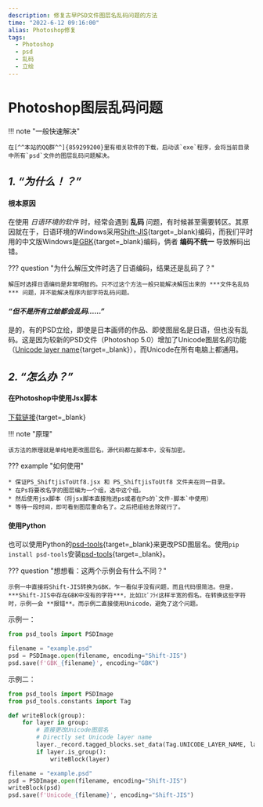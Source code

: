 ```yaml
---
description: 修复古早PSD文件图层名乱码问题的方法
time: "2022-6-12 09:16:00"
alias: Photoshop修复
tags:
  - Photoshop
  - psd
  - 乱码
  - 立绘
---
```


# Photoshop图层乱码问题

!!! note "一般快速解决"

	在[^^本站的QQ群^^]{859299200}里有相关软件的下载，启动该`exe`程序，会将当前目录中所有`psd`文件的图层乱码问题解决。

## ***1. “为什么！？”***

#### 根本原因

在使用 *日语环境的软件* 时，经常会遇到 **乱码** 问题，有时候甚至需要转区。其原因就在于，日语环境的Windows采用[Shift-JIS](https://en.wikipedia.org/wiki/Shift_JIS){target=_blank}编码，而我们平时用的中文版Windows是[GBK](https://en.wikipedia.org/wiki/GBK_(character_encoding)){target=_blank}编码，俩者 **编码不统一** 导致解码出错。
<!--一个简单的解决方案是更改Windows系统 **“非Unicode程序的语言中所使用的当前语言”** 选项，但这样会导致一部分中文程序无法运行，所以并不推荐。-->

??? question "为什么解压文件时选了日语编码，结果还是乱码了？" 

    解压时选择日语编码是非常明智的。只不过这个方法一般只能解决解压出来的 ***文件名乱码*** 问题，并不能解决程序内部字符乱码问题。

#### *“但不是所有立绘都会乱码......”*

是的，有的PSD立绘，即使是日本画师的作品、即使图层名是日语，但也没有乱码。这是因为较新的PSD文件（Photoshop 5.0）增加了Unicode图层名的功能（[Unicode layer name](https://www.adobe.com/devnet-apps/photoshop/fileformatashtml/){target=_blank}），而Unicode在所有电脑上都通用。

## ***2. “怎么办？”***

#### 在Photoshop中使用Jsx脚本

[下载链接](https://share.weiyun.com/eGHLj6uj){target=_blank}

!!! note "原理"

    该方法的原理就是单纯地更改图层名。源代码都在脚本中，没有加密。

??? example "如何使用"

    * 保证PS_ShiftjisToUtf8.jsx 和 PS_ShiftjisToUtf8 文件夹在同一目录。
    * 在Ps将要改名字的图层编为一个组，选中这个组。
    * 然后使用jsx脚本（将jsx脚本直接拖进ps或者在Ps的`文件-脚本`中使用）
    * 等待一段时间，即可看到图层重命名了。之后把组给去除就行了。

#### 使用Python

也可以使用Python的[psd-tools](https://psd-tools.readthedocs.io/en/latest/){target=_blank}来更改PSD图层名。使用`pip install psd-tools`安装[psd-tools](https://psd-tools.readthedocs.io/en/latest/){target=_blank}。

??? question "想想看：这两个示例会有什么不同？"

    示例一中直接将Shift-JIS转换为GBK，乍一看似乎没有问题，而且代码很简洁。但是，***Shift-JIS中存在GBK中没有的字符***，比如ｴﾋﾞﾌﾗｲ这样半宽的假名。在转换这些字符时，示例一会 **报错**。而示例二直接使用Unicode，避免了这个问题。

示例一：
```python
from psd_tools import PSDImage

filename = "example.psd"
psd = PSDImage.open(filename, encoding="Shift-JIS")
psd.save(f'GBK_{filename}', encoding="GBK")
```

示例二：
```python
from psd_tools import PSDImage
from psd_tools.constants import Tag

def writeBlock(group):
    for layer in group:
        # 直接更改Unicode图层名
        # Directly set Unicode layer name
        layer._record.tagged_blocks.set_data(Tag.UNICODE_LAYER_NAME, layer.name)
        if layer.is_group():
            writeBlock(layer)

filename = "example.psd"
psd = PSDImage.open(filename, encoding="Shift-JIS")
writeBlock(psd)
psd.save(f'Unicode_{filename}', encoding="Shift-JIS")
```